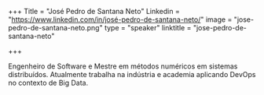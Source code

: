 +++
Title = "José Pedro de Santana Neto"
Linkedin = "https://www.linkedin.com/in/josé-pedro-de-santana-neto/"
image = "jose-pedro-de-santana-neto.png"
type = "speaker"
linktitle = "jose-pedro-de-santana-neto"

+++

Engenheiro de Software e Mestre em métodos numéricos em sistemas distribuídos. Atualmente trabalha na indústria e academia aplicando DevOps no contexto de Big Data.


